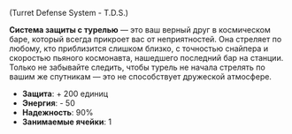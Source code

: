 (Turret Defense System - T.D.S.)

**Система защиты с турелью** — это ваш верный друг в космическом баре, который всегда прикроет вас от неприятностей. Она стреляет по любому, кто приблизится слишком близко, с точностью снайпера и скоростью пьяного космонавта, нашедшего последний бар на станции. Только не забывайте следить, чтобы турель не начала стрелять по вашим же спутникам — это не способствует дружеской атмосфере.

- **Защита**: + 200 единиц
- **Энергия**: - 50
- **Надежность**: 90%
- **Занимаемые ячейки**: 1
